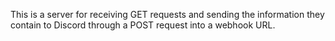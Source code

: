 This is a server for receiving GET requests and sending the information they contain to Discord through a POST request into a webhook URL.
